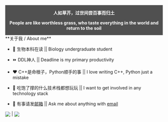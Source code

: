 <div style="background: #505050; color: white;display: flow-root">
<p style="text-align: center"><b>人如草芥，过世间尝百事而归土</b></p>
<p style="text-align: center"><b>People are like worthless grass, who taste everything in the world and return to the soil</b></p>
</div>
**关于我 / About me**

- 🏫 生物本科在读  ||  Biology undergraduate student

- ⏩ DDL神人  ||  Deadline is my primary productivity

- ❤️ C++是命根子，Python顺手的事  ||  I love writing C++, Python just a mistake

- 🍭 吃饱了撑的什么技术栈都想玩玩  ||  I want to get involved in any technology stack

- 💬 有事请发[邮箱](mailto:zerozedwm@gmail.com)  ||  Ask me about anything with [email](mailto:zerozedwm@gmail.com)

<img align="center" src="https://github-readme-stats.vercel.app/api?username=DoubleBobCat&show_icons=true&icon_color=57cc8a&text_color=e6edf3&bg_color=242930&hide_title=true&border_color=0000&count_private=true"/> | <img align="center" src="https://github-readme-stats.vercel.app/api/top-langs/?username=DoubleBobCat&layout=compact&border_color=0000&text_color=e6edf3&bg_color=242930"/>